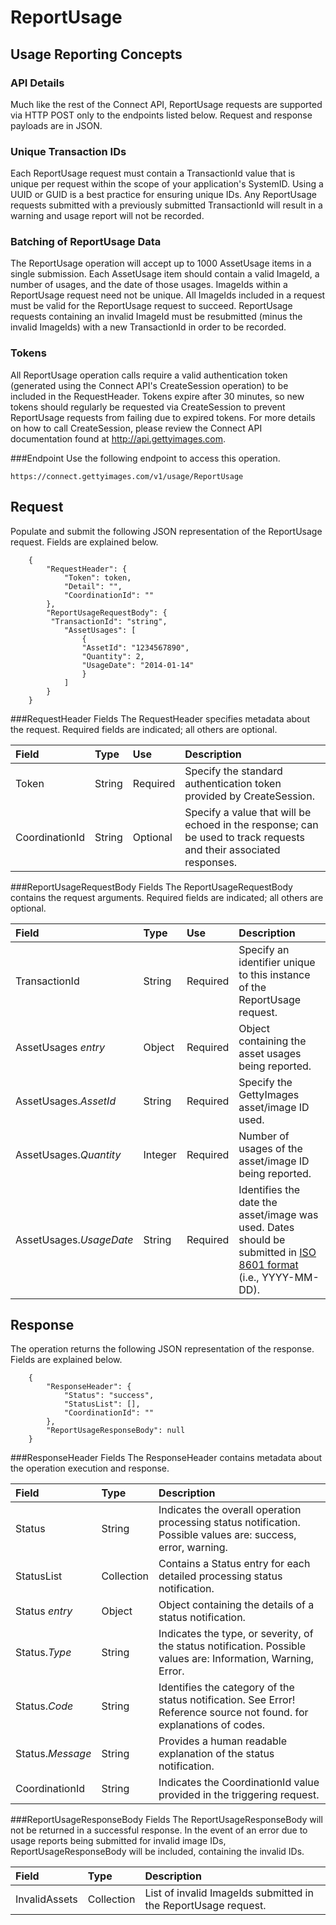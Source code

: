 ReportUsage
===========

Usage Reporting Concepts
------------------------

### API Details
Much like the rest of the Connect API, ReportUsage requests are supported via HTTP POST only to the endpoints listed below. Request and response payloads are in JSON. 

### Unique Transaction IDs
Each ReportUsage request must contain a TransactionId value that is unique per request within the scope of your application's SystemID. Using a UUID or GUID is a best practice for ensuring unique IDs. Any ReportUsage requests submitted with a previously submitted TransactionId will result in a warning and usage report will not be recorded.

### Batching of ReportUsage Data
The ReportUsage operation will accept up to 1000 AssetUsage items in a single submission. Each AssetUsage item should contain a valid ImageId, a number of usages, and the date of those usages. ImageIds within a ReportUsage request need not be unique. All ImageIds included in a request must be valid for the ReportUsage request to succeed. ReportUsage requests containing an invalid ImageId must be resubmitted (minus the invalid ImageIds) with a new TransactionId in order to be recorded.

### Tokens
All ReportUsage operation calls require a valid authentication token (generated using the Connect API's CreateSession operation) to be included in the RequestHeader. Tokens expire after 30 minutes, so new tokens should regularly be requested via CreateSession to prevent ReportUsage requests from failing due to expired tokens. For more details on how to call CreateSession, please review the Connect API documentation found at http://api.gettyimages.com.

###Endpoint
Use the following endpoint to access this operation.

    https://connect.gettyimages.com/v1/usage/ReportUsage


Request
--------
Populate and submit the following JSON representation of the ReportUsage request. Fields are explained below. 

        {
            "RequestHeader": {
                "Token": token,
                "Detail": "",
                "CoordinationId": ""
            },
            "ReportUsageRequestBody": {
             "TransactionId": "string",
	            "AssetUsages": [
		            {
        		    "AssetId": "1234567890",
        		    "Quantity": 2,
        		    "UsageDate": "2014-01-14"
        		    }
                ]
            }
        }


###RequestHeader Fields
The RequestHeader specifies metadata about the request. Required fields are indicated; all others are optional.

| Field          | Type        | Use          | Description                                                                                                         |
|:---------------|:------------|:-------------|:--------------------------------------------------------------------------------------------------------------------|
| Token	         | String      | Required     | Specify the standard authentication token provided by CreateSession.                                                |
| CoordinationId | String      | Optional     | Specify a value that will be echoed in the response; can be used to track requests and their associated responses.  |

###ReportUsageRequestBody Fields
The ReportUsageRequestBody contains the request arguments. Required fields are indicated; all others are optional.

| Field          | Type        | Use          | Description                                                                                                         |
|:---------------|:------------|:-------------|:--------------------------------------------------------------------------------------------------------------------|
| TransactionId  | String      | Required     | Specify an identifier unique to this instance of the ReportUsage request.                                           |
| AssetUsages _entry_ | Object      | Required     | Object containing the asset usages being reported.  |
| AssetUsages._AssetId_ | String      | Required     | Specify the GettyImages asset/image ID used.  |
| AssetUsages._Quantity_ | Integer      | Required     | Number of usages of the asset/image ID being reported.  |
| AssetUsages._UsageDate_ | String      | Required     | Identifies the date the asset/image was used. Dates should be submitted in <a href="http://www.w3.org/TR/NOTE-datetime">ISO 8601 format</a> (i.e., YYYY-MM-DD).|

Response
---------
The operation returns the following JSON representation of the response. Fields are explained below.

        {
            "ResponseHeader": {
                "Status": "success",
                "StatusList": [],
                "CoordinationId": ""
            },
            "ReportUsageResponseBody": null
        }

###ResponseHeader Fields
The ResponseHeader contains metadata about the operation execution and response.

| Field            | Type        | Description                                                                                                                   |
|:-----------------|:------------|:------------------------------------------------------------------------------------------------------------------------------|
| Status	       | String      | Indicates the overall operation processing status notification. Possible values are: success, error, warning.                 |
| StatusList	   | Collection  | Contains a Status entry for each detailed processing status notification.                                                     |
| Status _entry_   | Object      | Object containing the details of a status notification.                                                                       |
| Status._Type_    | String      | Indicates the type, or severity, of the status notification. Possible values are: Information, Warning, Error.                |
| Status._Code_	   | String      | Identifies the category of the status notification. See Error! Reference source not found. for explanations of codes.         |
| Status._Message_ | String      | Provides a human readable explanation of the status notification.                                                             |
| CoordinationId   | String      | Indicates the CoordinationId value provided in the triggering request.                                                        |

###ReportUsageResponseBody Fields
The ReportUsageResponseBody will not be returned in a successful response. In the event of an error due to usage reports being submitted for invalid image IDs, ReportUsageResponseBody will be included, containing the invalid IDs. 

| Field            | Type        | Description                                                     |
|:-----------------|:------------|:----------------------------------------------------------------|
| InvalidAssets	   | Collection  | List of invalid ImageIds submitted in the ReportUsage request.  |                         


